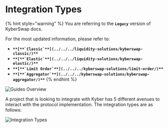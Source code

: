 # Integration Types

{% hint style="warning" %}
You are referring to the **`Legacy`** version of KyberSwap docs.

For the most updated information, please refer to:

* **``**[**`Classic`**](../../../liquidity-solutions/kyberswap-classic/)**``**
* **``**[**`Elastic`**](../../../liquidity-solutions/kyberswap-elastic/)**``**
* **``**[**`Limit Order`**](../../../kyberswap-solutions/limit-order/)**``**
* **``**[**`Aggregator`**](../../../kyberswap-solutions/kyberswap-aggregator/)**``**
{% endhint %}

![Guides Overview](https://docs.kyberswap.com/assets/images/guidesoverview-30dd38039205ea915fca26dfb42d19a1.png)

A project that is looking to integrate with Kyber has 5 different avenues to interact with the protocol implementation. The integration types are as follows:

![Integration Types](https://docs.kyberswap.com/assets/images/integrationtypes-a9a3bafa072720b9afc9254bf40727f8.png)

